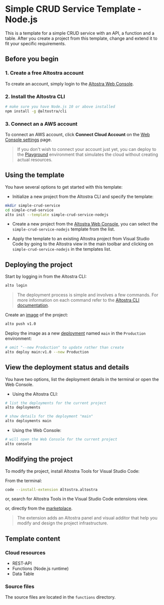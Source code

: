 # Simple CRUD Service Template - Node.js

This is a template for a simple CRUD service with an API, a function and a table.
After you create a project from this template, change and extend it to fit your
specific requirements.

## Before you begin

### 1. Create a free Altostra account
To create an account, simply login to the [Altostra Web Console](https://app.altostra.com).

### 2. Install the Altostra CLI
```sh
# make sure you have Node.js 10 or above installed
npm install -g @altostra/cli
```

### 3. Connect an a AWS account
To connect an AWS account, click **Connect Cloud Account** on the [Web Console settings](https://app.altostra.com/settings) page.

> If you don't wish to connect your account just yet, you can deploy to the [Playground](https://docs.altostra.com/reference/concepts/playground-environment.html) environment that simulates the cloud without creating actual resources.

## Using the template

You have several options to get started with this template:
* Initialize a new project from the Altostra CLI and specify the template:

```sh
mkdir simple-crud-service
cd simple-crud-service
alto init --template simple-crud-service-nodejs
```

* Create a new project from the [Altostra Web Console](https://app.altostra.com/projects), you can select the `simple-crud-service-nodejs` template from the list.

* Apply the template to an existing Altostra project from Visual Studio Code by going to the Altostra view in the main toolbar and clicking on `simple-crud-service-nodejs` in the templates list.

## Deploying the project

Start by logging in from the Altostra CLI:
```sh
alto login
```

>The deployment process is simple and involves a few commands.
>For more information on each command refer to the [Altostra CLI documentation](https://docs.altostra.com/reference/CLI/altostra-cli.html).

Create an [image](https://docs.altostra.com/howto/projects/deploy-project.html#create-a-project-image) of the project:
```sh
alto push v1.0
```

Deploy the image as a new
[deployment](https://docs.altostra.com/reference/concepts/deployments.html) named `main` in the `Production` environment:
```sh
# omit "--new Production" to update rather than create
alto deploy main:v1.0 --new Production
```

## View the deployment status and details
You have two options, list the deployment details in the terminal or open the Web Console.

* Using the Altostra CLI:
```sh
# list the deployments for the current project
alto deployments
```
```sh
# show details for the deployment "main"
alto deployments main
```

* Using the Web Console:
```sh
# will open the Web Console for the current project
alto console
```

## Modifying the project
To modify the project, install Altostra Tools for Visual Studio Code:

From the terminal:
```sh
code --install-extension Altostra.altostra
```

or, search for Altostra Tools in the Visual Studio Code extensions view.

or, directly from the [marketplace](https://marketplace.visualstudio.com/items?itemName=Altostra.altostra).

> The extension adds an Altostra panel and visual additor that help you modify and
> design the project infrastructure.

## Template content

### Cloud resources
* REST-API
* Functions (Node.js runtime)
* Data Table

### Source files
The source files are located in the `functions` directory.
